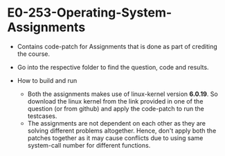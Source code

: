 # E0-253-Operating-System-Assignments

- Contains code-patch for Assignments that is done as part of crediting the course.
- Go into the respective folder to find the question, code and results.

- How to build and run
    - Both the assignments makes use of linux-kernel version **6.0.19**. So download the linux kernel from the link provided in one of the question (or from github) and apply the code-patch to run the testcases.
    - The assignments are not dependent on each other as they are solving different problems altogether. Hence, don't apply both the patches together as it may cause conflicts due to using same system-call number for different functions.
